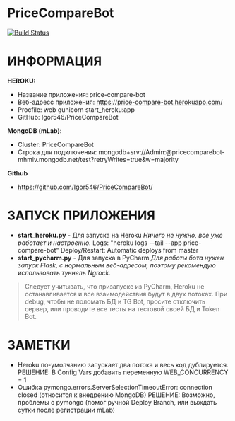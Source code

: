 # PriceCompareBot
[![Build Status](https://travis-ci.org/joemccann/dillinger.svg?branch=master)](https://travis-ci.org/joemccann/dillinger)
# ИНФОРМАЦИЯ
**HEROKU:**
- Название приложения: price-compare-bot
- Веб-адресс приложения: https://price-compare-bot.herokuapp.com/
- Procfile: web gunicorn start_heroku:app
- GitHub: Igor546/PriceCompareBot

**MongoDB (mLab):**
- Cluster: PriceCompareBot
- Строка для подключения: mongodb+srv://Admin:<password>@pricecomparebot-mhmiv.mongodb.net/test?retryWrites=true&w=majority

**Github**
- https://github.com/Igor546/PriceCompareBot/ <br>

# ЗАПУСК ПРИЛОЖЕНИЯ
- **start_heroku.py** - Для запуска на Heroku
*Ничего не нужно, все уже работает и настроенно.* 
Logs: "heroku logs --tail --app price-compare-bot"
Deploy/Restart: Automatic deploys from  master
- **start_pycharm.py** - Для запуска в PyCharm
*Для работы бота нужен запуск Flask, с нормальным веб-адресом, поэтому рекомендую использовать туннель Ngrock.*

> Следует учитывать, что призапуске из PyCharm, Heroku не останавливается и все взаимодействия будут в двух потоках. При debug, чтобы не поломать БД и TG Bot, просите отключить сервер, или проводите все тесты на тестовой своей БД и Token Bot.


# ЗАМЕТКИ
- Heroku по-умолчанию запускает два потока и весь код дублируется. РЕШЕНИЕ: В Config Vars добавить переменную WEB_CONCURRENCY = 1
- Ошибка pymongo.errors.ServerSelectionTimeoutError: connection closed (относится к внедрению MongoDB) РЕШЕНИЕ: Возможно, проблемы с pymongo (помог ручной Deploy Branch, или выждать сутки после регистрации mLab)
